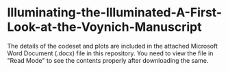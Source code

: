 # Illuminating-the-Illuminated-A-First-Look-at-the-Voynich-Manuscript

The details of the codeset and plots are included in the attached Microsoft Word Document (.docx) file in this repository. 
You need to view the file in "Read Mode" to see the contents properly after downloading the same.
